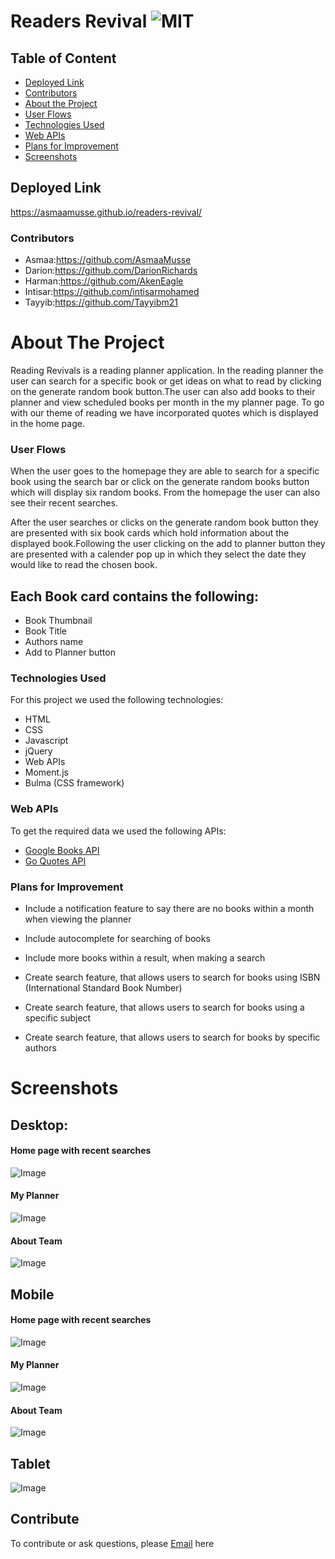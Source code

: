 # Readers Revival ![MIT](https://img.shields.io/static/v1?label=MIT&message=License&color=orange)

## Table of Content

- [Deployed Link](#deployed-link)
- [Contributors](#contributors)
- [About the Project](#about-the-project)
- [User Flows](#user-flows)
- [Technologies Used](#technologies-used)
- [Web APIs](#web-apis)
- [Plans for Improvement](#plans-for-improvement)
- [Screenshots](#screenshots)

## Deployed Link
https://asmaamusse.github.io/readers-revival/

### Contributors

- Asmaa:https://github.com/AsmaaMusse
- Darion:https://github.com/DarionRichards
- Harman:https://github.com/AkenEagle
- Intisar:https://github.com/intisarmohamed
- Tayyib:https://github.com/Tayyibm21

# About The Project

Reading Revivals is a reading planner application. In the reading planner the user can search for a specific book or get ideas on what to read by clicking on the generate random book button.The user can also add books to their planner and view scheduled books per month in the my planner page. To go with our theme of reading we have incorporated quotes which is displayed in the home page.

### User Flows

When the user goes to the homepage they are able to search for a specific book using the search bar or click on the generate random books button which will display six random books. From the homepage the user can also see their recent searches.

After the user searches or clicks on the generate random book button they are presented with six book cards which hold information about the displayed book.Following the user clicking on the add to planner button they are presented with a calender pop up in which they select the date they would like to read the chosen book.

## Each Book card contains the following:

- Book Thumbnail
- Book Title
- Authors name
- Add to Planner button

### Technologies Used

For this project we used the following technologies:

- HTML
- CSS
- Javascript
- jQuery
- Web APIs
- Moment.js
- Bulma (CSS framework)

### Web APIs

To get the required data we used the following APIs:

- [Google Books API](https://developers.google.com/books/docs/v1/using)
- [Go Quotes API](https://goquotes.docs.apiary.io/#reference)

### Plans for Improvement

- Include a notification feature to say there are no books within a month when viewing the planner

- Include autocomplete for searching of books

- Include more books within a result, when making a search

- Create search feature, that allows users to search for books using ISBN (International Standard Book Number)

- Create search feature, that allows users to search for books using a specific subject

- Create search feature, that allows users to search for books by specific authors

# Screenshots

## Desktop:

#### Home page with recent searches

![Image](./assets/screenshots/home-page-with-recent-searches.jpg)

#### My Planner

![Image](assets/images/img/myplanner-desktop.jpg)

#### About Team

![Image](assets/images/img/About-team-desktop.jpg)

## Mobile

#### Home page with recent searches

![Image](assets/images/img/mobile-recent-searches.png)

#### My Planner

![Image](assets/images/img/my-planner-mobile.jpg)

#### About Team

![Image](assets/images/img/mobile-about-teams.jpg)

## Tablet

![Image](assets/images/img/tablet.jpg)

## Contribute

To contribute or ask questions, please <a href="https://mail.google.com/mail/u/0/?tf=cm&to=asmaamusse03@gmail.com&cc&bcc&su&body&fs=1">Email</a> here


